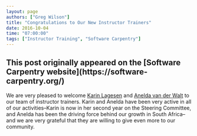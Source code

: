 ```yaml
---
layout: page
authors: ["Greg Wilson"]
title: "Congratulations to Our New Instructor Trainers"
date: 2016-10-04
time: "07:00:00"
tags: ["Instructor Training", "Software Carpentry"]
---
```


<h2>This post originally appeared on the [Software Carpentry website](https://software-carpentry.org/)</h2>

We are very pleased to welcome [Karin Lagesen]({{page.root}}/team/#lagesen_k)
and [Anelda van der Walt]({{page.root}}/team/#van-der-walt_anelda)
to our team of instructor trainers.
Karin and Anelda have been very active in all of our activities–Karin
is now in her second year on the Steering Committee,
and Anelda has been the driving force behind our growth in South Africa–and
we are very grateful that they are willing to give even more to our community.
